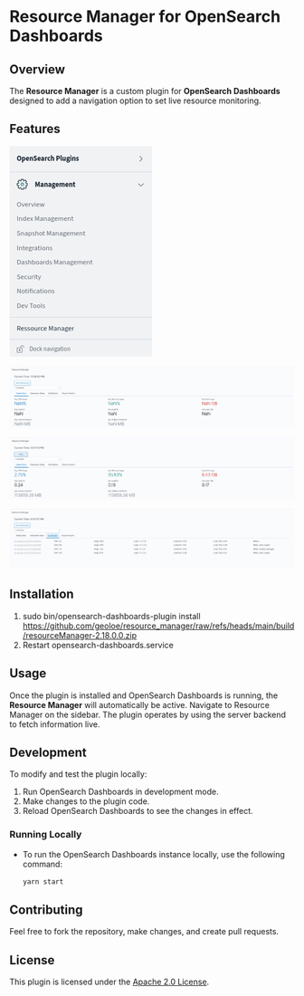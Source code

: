 # Resource Manager for OpenSearch Dashboards

## Overview

The **Resource Manager** is a custom plugin for **OpenSearch Dashboards** designed to add a navigation option to set live resource monitoring.

## Features

![Navigation](images/1.png)

![Navigation](images/2.png)

![Navigation](images/3.png)

![Navigation](images/4.png)

## Installation

1. sudo bin/opensearch-dashboards-plugin install https://github.com/geoloe/resource_manager/raw/refs/heads/main/build/resourceManager-2.18.0.0.zip
2. Restart opensearch-dashboards.service

## Usage

Once the plugin is installed and OpenSearch Dashboards is running, the **Resource Manager** will automatically be active. Navigate to Resource Manager on the sidebar. The plugin operates by using the server backend to fetch information live.

## Development

To modify and test the plugin locally:

1. Run OpenSearch Dashboards in development mode.
2. Make changes to the plugin code.
3. Reload OpenSearch Dashboards to see the changes in effect.

### Running Locally
- To run the OpenSearch Dashboards instance locally, use the following command:
  ```bash
  yarn start
  ```

## Contributing

Feel free to fork the repository, make changes, and create pull requests.

## License

This plugin is licensed under the [Apache 2.0 License](LICENSE).